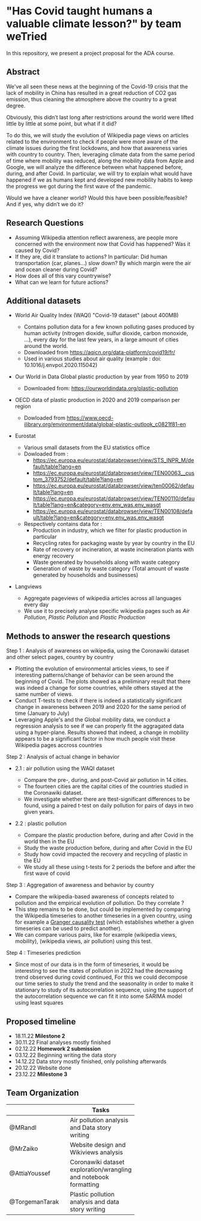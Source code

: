 # "Has Covid taught humans a valuable climate lesson?" by team weTried

In this repository, we present a project proposal for the ADA course.

## Abstract

We've all seen these news at the beginning of the Covid-19 crisis that the lack of mobility in China has resulted in a great reduction of CO2 gas emission, 
thus cleaning the atmosphere above the country to a great degree. 

Obviously, this didn’t last long after restrictions around the world were lifted little by little at some point, but what if it did? 

To do this, we will study the evolution of Wikipedia page views on articles related to the environment to check if people were more aware of the climate issues during the first lockdowns, and how that awareness varies with country to country. 
Then, leveraging climate data from the same period of time where mobility was reduced, along the mobility data from Apple and Google,
we will analyze the difference between what happened before, during, and after Covid. In particular, we will try to explain what would have happened if we as humans kept and developed new mobility habits to keep the progress we got during the first wave of the pandemic. 

Would we have a cleaner world? Would this have been possible/feasible? And if yes, why didn’t we do it?

## Research Questions 

- Assuming Wikipedia attention reflect awareness, are people more concerned with the environment now that Covid has happened? Was it caused by Covid?
- If they are, did it translate to actions? In particular:
  Did human transportation (car, planes...) slow down? 
  By which margin were the air and ocean cleaner during Covid?
- How does all of this vary countrywise?
- What can we learn for future actions?

## Additional datasets

- World Air Quality Index (WAQI) "Covid-19 dataset" (about 400MB)
  + Contains pollution data for a few known polluting gases produced by human activity (nitrogen dioxide, sulfur dioxide, carbon monoxide, ...), 
  every day for the last few years, in a large amount of cities around the world.
  + Downloaded from https://aqicn.org/data-platform/covid19/fr/
  + Used in various studies about air quality (example : doi: 10.1016/j.envpol.2020.115042)
- Our World in Data Global plastic production by year from 1950 to 2019
  + Downloaded from: https://ourworldindata.org/plastic-pollution
  
- OECD data of plastic production in 2020 and 2019 comparison per region 
  + Dowloaded from https://www.oecd-ilibrary.org/environment/data/global-plastic-outlook_c0821f81-en

- Eurostat
  + Various small datasets from the EU statistics office
  + Dowloaded from :
    - https://ec.europa.eu/eurostat/databrowser/view/STS_INPR_M/default/table?lang=en
    - https://ec.europa.eu/eurostat/databrowser/view/TEN00063__custom_3793752/default/table?lang=en
    - https://ec.europa.eu/eurostat/databrowser/view/ten00062/default/table?lang=en
    - https://ec.europa.eu/eurostat/databrowser/view/TEN00110/default/table?lang=en&category=env.env_was.env_wasgt
    - https://ec.europa.eu/eurostat/databrowser/view/TEN00108/default/table?lang=en&category=env.env_was.env_wasgt
  + Respectively contains data for :
    - Production in industry, which we filter for plastic production in particular
    - Recycling rates for packaging waste by year by country in the EU
    - Rate of recovery or incineration, at waste incineration plants with energy recovery
    - Waste generated by households along with waste category
    - Generation of waste by waste category (Total amount of waste generated by households and businesses)

- Langviews
  +  Aggregate pageviews of wikipedia articles across all languages every day
  +  We use it to precisely analyse specific wikipedia pages such as *Air Pollution*, *Plastic Pollution* and *Plastic Production*


## Methods to answer the research questions

Step 1 : Analysis of awareness on wikipedia, using the Coronawiki dataset and other select pages, country by country
- Plotting the evolution of environmental articles views, to see if interesting patterns/change of behavior can be seen around the beginning of Covid. The plots showed as a preliminary result that there was indeed a change for some countries, while others stayed at the same number of views.
- Conduct T-tests to check if there is indeed a statistically significant change in awareness between 2019 and 2020 for the same period of time (January to July)
- Leveraging Apple's and the Global mobility data, we conduct a regression analysis to see if we can properly fit the aggragated data using a hyper-plane. Results showed that indeed, a change in mobility appears to be a significant factor in how much people visit these Wikipedia pages accross countries

Step 2 : Analysis of actual change in behavior

  + 2.1 : air pollution using the WAQI dataset
    - Compare the pre-, during, and post-Covid air pollution in 14 cities. 
    - The fourteen cities are the capital cities of the countries studied in the Coronawiki dataset.
    - We investigate whether there are ttest-significant differences to be found, using a paired t-test on daily pollution for pairs of days in two given years.

  + 2.2 : plastic pollution
    - Compare the plastic production before, during and after Covid in the world then in the EU
    - Study the waste production before, during and after Covid in the EU
    - Study how covid impacted the recovery and recycling of plastic in the EU
    - We study all these using t-tests for 2 periods the before and after the first wave of covid 

Step 3 : Aggregation of awareness and behavior by country
  - Compare the wikipedia-based awareness of concepts related to pollution and the empirical evolution of pollution. Do they correlate ?
  - This step remains to be done, but could be implemented by comparing the Wikipedia timeseries to another timeseries in a given country, using for example a [Granger causality test](https://en.wikipedia.org/wiki/Granger_causality) (which establishes whether a given timeseries can be used to predict another).
  - We can compare various pairs, like for example (wikipedia views, mobility), (wikipedia views, air pollution) using this test.

Step 4 : Timeseries prediction
  - Since most of our data is in the form of timeseries, it would be interesting to see the states of pollution in 2022 had the decreasing trend observed during covid continued, For this we could decompose our time series to study the trend and the seasonality in order to make it stationary to study of its autocorrelation sequence, using the support of the autocorrelation sequence we can fit it into some SARIMA model using least squares

## Proposed timeline
* 18.11.22 **Milestone 2**
* 30.11.22 Final analyses mostly finished
* 02.12.22 **Homework 2 submission**
* 03.12.22 Beginning writing the data story
* 14.12.22 Data story mostly finished, only polishing afterwards
* 20.12.22 Website done
* 23.12.22 **Milestone 3**


## Team Organization
<!---
A list of internal milestones up until project Milestone 3.
--->
<table class="tg" style="undefined;table-layout: fixed; width: 342px">
<colgroup>
<col style="width: 164px">
<col style="width: 178px">
</colgroup>
<thead>
  <tr>
    <th class="tg-0lax"></th>
    <th class="tg-0lax">Tasks</th>
  </tr>
</thead>
<tbody>
  <tr>
    <td class="tg-0lax">@MRandl</td>
    <td class="tg-0lax">Air pollution analysis and Data story writing</td>
  </tr>
  <tr>
    <td class="tg-0lax">@MrZaiko</td>
    <td class="tg-0lax">Website design and Wikiviews analysis</td>
  </tr>
  <tr>
    <td class="tg-0lax">@AttiaYoussef</td>
    <td class="tg-0lax">Coronawiki dataset exploration/wrangling and notebook formatting</td>
  </tr>
  <tr>
    <td class="tg-0lax">@TorgemanTarak</td>
    <td class="tg-0lax">Plastic pollution analysis and data story writing</td>
  </tr>
</tbody>
</table>
